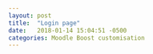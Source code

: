 ```yaml
---
layout: post
title:  "Login page"
date:   2018-01-14 15:04:51 -0500
categories: Moodle Boost customisation
---
```


